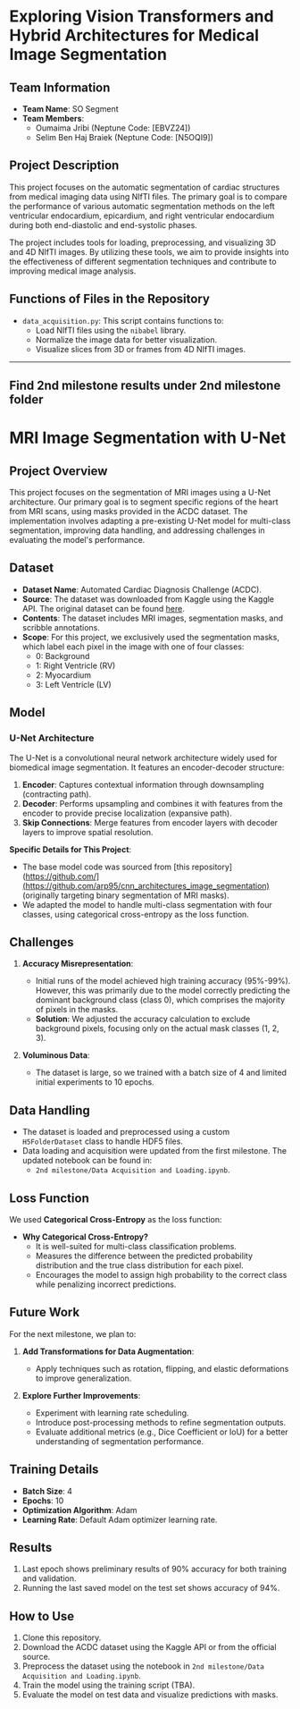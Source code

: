 # Exploring Vision Transformers and Hybrid Architectures for Medical Image Segmentation

## Team Information
- **Team Name**: SO Segment
- **Team Members**:
  - Oumaima Jribi (Neptune Code: [EBVZ24])
  - Selim Ben Haj Braiek (Neptune Code: [N5OQI9])

## Project Description
This project focuses on the automatic segmentation of cardiac structures from medical imaging data using NIfTI files. The primary goal is to compare the performance of various automatic segmentation methods on the left ventricular endocardium, epicardium, and right ventricular endocardium during both end-diastolic and end-systolic phases.

The project includes tools for loading, preprocessing, and visualizing 3D and 4D NIfTI images. By utilizing these tools, we aim to provide insights into the effectiveness of different segmentation techniques and contribute to improving medical image analysis.

## Functions of Files in the Repository
- `data_acquisition.py`: This script contains functions to:
  - Load NIfTI files using the `nibabel` library.
  - Normalize the image data for better visualization.
  - Visualize slices from 3D or frames from 4D NIfTI images.

--- 
## Find 2nd milestone results under 2nd milestone folder

# MRI Image Segmentation with U-Net

## Project Overview
This project focuses on the segmentation of MRI images using a U-Net architecture. Our primary goal is to segment specific regions of the heart from MRI scans, using masks provided in the ACDC dataset. The implementation involves adapting a pre-existing U-Net model for multi-class segmentation, improving data handling, and addressing challenges in evaluating the model's performance.

## Dataset
- **Dataset Name**: Automated Cardiac Diagnosis Challenge (ACDC).
- **Source**: The dataset was downloaded from Kaggle using the Kaggle API. The original dataset can be found [here](https://www.kaggle.com/).
- **Contents**: The dataset includes MRI images, segmentation masks, and scribble annotations.
- **Scope**: For this project, we exclusively used the segmentation masks, which label each pixel in the image with one of four classes:
  - 0: Background
  - 1: Right Ventricle (RV)
  - 2: Myocardium
  - 3: Left Ventricle (LV)

## Model
### U-Net Architecture
The U-Net is a convolutional neural network architecture widely used for biomedical image segmentation. It features an encoder-decoder structure:
1. **Encoder**: Captures contextual information through downsampling (contracting path).
2. **Decoder**: Performs upsampling and combines it with features from the encoder to provide precise localization (expansive path).
3. **Skip Connections**: Merge features from encoder layers with decoder layers to improve spatial resolution.

**Specific Details for This Project**:
- The base model code was sourced from [this repository](https://github.com/](https://github.com/arp95/cnn_architectures_image_segmentation) (originally targeting binary segmentation of MRI masks).
- We adapted the model to handle multi-class segmentation with four classes, using categorical cross-entropy as the loss function.

## Challenges
1. **Accuracy Misrepresentation**:
   - Initial runs of the model achieved high training accuracy (95%-99%). However, this was primarily due to the model correctly predicting the dominant background class (class 0), which comprises the majority of pixels in the masks.
   - **Solution**: We adjusted the accuracy calculation to exclude background pixels, focusing only on the actual mask classes (1, 2, 3).
   
2. **Voluminous Data**:
   - The dataset is large, so we trained with a batch size of 4 and limited initial experiments to 10 epochs.

## Data Handling
- The dataset is loaded and preprocessed using a custom `H5FolderDataset` class to handle HDF5 files.
- Data loading and acquisition were updated from the first milestone. The updated notebook can be found in:
  - `2nd milestone/Data Acquisition and Loading.ipynb`.

## Loss Function
We used **Categorical Cross-Entropy** as the loss function:
- **Why Categorical Cross-Entropy?**
  - It is well-suited for multi-class classification problems.
  - Measures the difference between the predicted probability distribution and the true class distribution for each pixel.
  - Encourages the model to assign high probability to the correct class while penalizing incorrect predictions.

## Future Work
For the next milestone, we plan to:
1. **Add Transformations for Data Augmentation**:
   - Apply techniques such as rotation, flipping, and elastic deformations to improve generalization.
   
2. **Explore Further Improvements**:
   - Experiment with learning rate scheduling.
   - Introduce post-processing methods to refine segmentation outputs.
   - Evaluate additional metrics (e.g., Dice Coefficient or IoU) for a better understanding of segmentation performance.

## Training Details
- **Batch Size**: 4
- **Epochs**: 10
- **Optimization Algorithm**: Adam
- **Learning Rate**: Default Adam optimizer learning rate.
## Results
1.	Last epoch shows preliminary results of 90% accuracy for both training and validation.
2.	Running the last saved model on the test set shows accuracy of 94%.
## How to Use
1. Clone this repository.
2. Download the ACDC dataset using the Kaggle API or from the official source.
3. Preprocess the dataset using the notebook in `2nd milestone/Data Acquisition and Loading.ipynb`.
4. Train the model using the training script (TBA).
5. Evaluate the model on test data and visualize predictions with masks.
